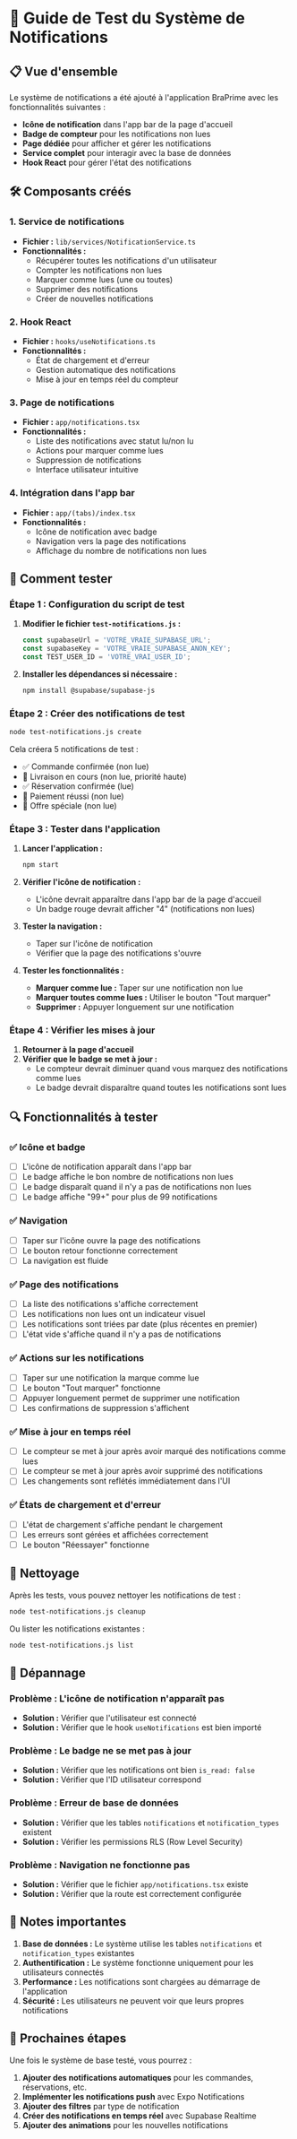 # 🚀 Guide de Test du Système de Notifications

## 📋 Vue d'ensemble

Le système de notifications a été ajouté à l'application BraPrime avec les fonctionnalités suivantes :

- **Icône de notification** dans l'app bar de la page d'accueil
- **Badge de compteur** pour les notifications non lues
- **Page dédiée** pour afficher et gérer les notifications
- **Service complet** pour interagir avec la base de données
- **Hook React** pour gérer l'état des notifications

## 🛠️ Composants créés

### 1. Service de notifications
- **Fichier :** `lib/services/NotificationService.ts`
- **Fonctionnalités :**
  - Récupérer toutes les notifications d'un utilisateur
  - Compter les notifications non lues
  - Marquer comme lues (une ou toutes)
  - Supprimer des notifications
  - Créer de nouvelles notifications

### 2. Hook React
- **Fichier :** `hooks/useNotifications.ts`
- **Fonctionnalités :**
  - État de chargement et d'erreur
  - Gestion automatique des notifications
  - Mise à jour en temps réel du compteur

### 3. Page de notifications
- **Fichier :** `app/notifications.tsx`
- **Fonctionnalités :**
  - Liste des notifications avec statut lu/non lu
  - Actions pour marquer comme lues
  - Suppression de notifications
  - Interface utilisateur intuitive

### 4. Intégration dans l'app bar
- **Fichier :** `app/(tabs)/index.tsx`
- **Fonctionnalités :**
  - Icône de notification avec badge
  - Navigation vers la page des notifications
  - Affichage du nombre de notifications non lues

## 🧪 Comment tester

### Étape 1 : Configuration du script de test

1. **Modifier le fichier `test-notifications.js` :**
   ```javascript
   const supabaseUrl = 'VOTRE_VRAIE_SUPABASE_URL';
   const supabaseKey = 'VOTRE_VRAIE_SUPABASE_ANON_KEY';
   const TEST_USER_ID = 'VOTRE_VRAI_USER_ID';
   ```

2. **Installer les dépendances si nécessaire :**
   ```bash
   npm install @supabase/supabase-js
   ```

### Étape 2 : Créer des notifications de test

```bash
node test-notifications.js create
```

Cela créera 5 notifications de test :
- ✅ Commande confirmée (non lue)
- 🔴 Livraison en cours (non lue, priorité haute)
- ✅ Réservation confirmée (lue)
- 🔴 Paiement réussi (non lue)
- 🔴 Offre spéciale (non lue)

### Étape 3 : Tester dans l'application

1. **Lancer l'application :**
   ```bash
   npm start
   ```

2. **Vérifier l'icône de notification :**
   - L'icône devrait apparaître dans l'app bar de la page d'accueil
   - Un badge rouge devrait afficher "4" (notifications non lues)

3. **Tester la navigation :**
   - Taper sur l'icône de notification
   - Vérifier que la page des notifications s'ouvre

4. **Tester les fonctionnalités :**
   - **Marquer comme lue :** Taper sur une notification non lue
   - **Marquer toutes comme lues :** Utiliser le bouton "Tout marquer"
   - **Supprimer :** Appuyer longuement sur une notification

### Étape 4 : Vérifier les mises à jour

1. **Retourner à la page d'accueil**
2. **Vérifier que le badge se met à jour :**
   - Le compteur devrait diminuer quand vous marquez des notifications comme lues
   - Le badge devrait disparaître quand toutes les notifications sont lues

## 🔍 Fonctionnalités à tester

### ✅ Icône et badge
- [ ] L'icône de notification apparaît dans l'app bar
- [ ] Le badge affiche le bon nombre de notifications non lues
- [ ] Le badge disparaît quand il n'y a pas de notifications non lues
- [ ] Le badge affiche "99+" pour plus de 99 notifications

### ✅ Navigation
- [ ] Taper sur l'icône ouvre la page des notifications
- [ ] Le bouton retour fonctionne correctement
- [ ] La navigation est fluide

### ✅ Page des notifications
- [ ] La liste des notifications s'affiche correctement
- [ ] Les notifications non lues ont un indicateur visuel
- [ ] Les notifications sont triées par date (plus récentes en premier)
- [ ] L'état vide s'affiche quand il n'y a pas de notifications

### ✅ Actions sur les notifications
- [ ] Taper sur une notification la marque comme lue
- [ ] Le bouton "Tout marquer" fonctionne
- [ ] Appuyer longuement permet de supprimer une notification
- [ ] Les confirmations de suppression s'affichent

### ✅ Mise à jour en temps réel
- [ ] Le compteur se met à jour après avoir marqué des notifications comme lues
- [ ] Le compteur se met à jour après avoir supprimé des notifications
- [ ] Les changements sont reflétés immédiatement dans l'UI

### ✅ États de chargement et d'erreur
- [ ] L'état de chargement s'affiche pendant le chargement
- [ ] Les erreurs sont gérées et affichées correctement
- [ ] Le bouton "Réessayer" fonctionne

## 🧹 Nettoyage

Après les tests, vous pouvez nettoyer les notifications de test :

```bash
node test-notifications.js cleanup
```

Ou lister les notifications existantes :

```bash
node test-notifications.js list
```

## 🐛 Dépannage

### Problème : L'icône de notification n'apparaît pas
- **Solution :** Vérifier que l'utilisateur est connecté
- **Solution :** Vérifier que le hook `useNotifications` est bien importé

### Problème : Le badge ne se met pas à jour
- **Solution :** Vérifier que les notifications ont bien `is_read: false`
- **Solution :** Vérifier que l'ID utilisateur correspond

### Problème : Erreur de base de données
- **Solution :** Vérifier que les tables `notifications` et `notification_types` existent
- **Solution :** Vérifier les permissions RLS (Row Level Security)

### Problème : Navigation ne fonctionne pas
- **Solution :** Vérifier que le fichier `app/notifications.tsx` existe
- **Solution :** Vérifier que la route est correctement configurée

## 📝 Notes importantes

1. **Base de données :** Le système utilise les tables `notifications` et `notification_types` existantes
2. **Authentification :** Le système fonctionne uniquement pour les utilisateurs connectés
3. **Performance :** Les notifications sont chargées au démarrage de l'application
4. **Sécurité :** Les utilisateurs ne peuvent voir que leurs propres notifications

## 🎯 Prochaines étapes

Une fois le système de base testé, vous pourrez :

1. **Ajouter des notifications automatiques** pour les commandes, réservations, etc.
2. **Implémenter les notifications push** avec Expo Notifications
3. **Ajouter des filtres** par type de notification
4. **Créer des notifications en temps réel** avec Supabase Realtime
5. **Ajouter des animations** pour les nouvelles notifications 